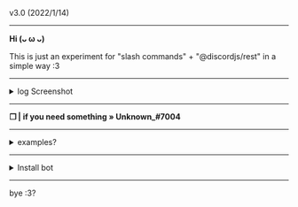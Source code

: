 v3.0 (2022/1/14)

---

**Hi (ᴗ ω ᴗ)**

This is just an experiment for "slash commands" + "@discordjs/rest" in a simple way :3

--- 

<details>
<summary>
  log Screenshot
</summary>

<br >

--- 

<img src= "url" alt="Screenshot">

</div>
</details>

---

**❒ | if you need something » Unknown_#7004**

---

<details>
<summary>
  examples?
</summary>

<br >

--- 

Test:

```js
const { SlashCommandBuilder } = require("@discordjs/builders");
const data = new SlashCommandBuilder()
  .setName(" ") // [1] command Name
  .setDescription(" "); // [2] command description

module.exports = {
  global: false,  // [3] Command (Guild/Global) (true = Global, flase = Guild)
  data: data,  // cmd data*
  async execute(client, interaction) {
    await interaction.reply({ content: " ", ephemeral: true }); // [5] Command replay
  }
};
```

</div>
</details>

---

<details>
<summary>
  Install bot
</summary>

<br >

--- 
    
```sh-session
npm install request
```

```sh-session
npm install discord.js
```

```sh-session
npm install os
```

```sh-session
npm install ascii-table
```
</div>
</details>

---

bye :3?
